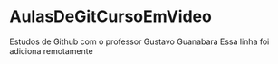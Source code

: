 # AulasDeGitCursoEmVideo
 Estudos de  Github com o professor Gustavo Guanabara
 Essa linha foi adiciona remotamente
